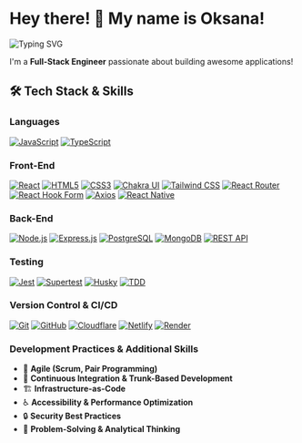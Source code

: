 
# Hey there! 👋 My name is Oksana! 
![Typing SVG](https://readme-typing-svg.herokuapp.com?font=Fira+Code&pause=1000&color=F7A500&width=435&lines=Full+Stack+Developer;Passionate+about+Coding;Lifelong+Learner;And+Just+Like+Coding!)

I'm a **Full-Stack Engineer** passionate about building awesome applications!  

## 🛠 Tech Stack & Skills

### Languages
[![JavaScript](https://img.shields.io/badge/JavaScript-F7DF1E?style=flat&logo=javascript&logoColor=black)](https://developer.mozilla.org/en-US/docs/Web/JavaScript)
[![TypeScript](https://img.shields.io/badge/TypeScript-3178C6?style=flat&logo=typescript&logoColor=white)](https://www.typescriptlang.org/)

### Front-End
[![React](https://img.shields.io/badge/React-61DAFB?style=flat&logo=react&logoColor=black)](https://react.dev/)
[![HTML5](https://img.shields.io/badge/HTML5-E34F26?style=flat&logo=html5&logoColor=white)](https://developer.mozilla.org/en-US/docs/Web/HTML)
[![CSS3](https://img.shields.io/badge/CSS3-1572B6?style=flat&logo=css3)](https://developer.mozilla.org/en-US/docs/Web/CSS)
[![Chakra UI](https://img.shields.io/badge/Chakra%20UI-319795?style=flat&logo=chakraui&logoColor=white)](https://chakra-ui.com/)
[![Tailwind CSS](https://img.shields.io/badge/Tailwind%20CSS-38B2AC?style=flat&logo=tailwind-css&logoColor=white)](https://tailwindcss.com/)
[![React Router](https://img.shields.io/badge/React%20Router-CA4245?style=flat&logo=react-router&logoColor=white)](https://reactrouter.com/)
[![React Hook Form](https://img.shields.io/badge/React%20Hook%20Form-EC5990?style=flat&logo=reacthookform&logoColor=white)](https://react-hook-form.com/)
[![Axios](https://img.shields.io/badge/Axios-5A29E4?style=flat&logo=axios&logoColor=white)](https://axios-http.com/)
[![React Native](https://img.shields.io/badge/React%20Native-61DAFB?style=flat&logo=react&logoColor=black)](https://reactnative.dev/)

### Back-End
[![Node.js](https://img.shields.io/badge/Node.js-339933?style=flat&logo=node.js&logoColor=white)](https://nodejs.org/)
[![Express.js](https://img.shields.io/badge/Express.js-000000?style=flat&logo=express&logoColor=white)](https://expressjs.com/)
[![PostgreSQL](https://img.shields.io/badge/PostgreSQL-336791?style=flat&logo=postgresql&logoColor=white)](https://www.postgresql.org/)
[![MongoDB](https://img.shields.io/badge/MongoDB-47A248?style=flat&logo=mongodb&logoColor=white)](https://www.mongodb.com/)
[![REST API](https://img.shields.io/badge/REST%20API-25A162?style=flat&logo=rest&logoColor=white)](https://restfulapi.net/)

### Testing
[![Jest](https://img.shields.io/badge/Jest-C21325?style=flat&logo=jest&logoColor=white)](https://jestjs.io/)
[![Supertest](https://img.shields.io/badge/Supertest-000000?style=flat)](https://github.com/visionmedia/supertest)
[![Husky](https://img.shields.io/badge/Husky-ff69b4?style=flat)](https://typicode.github.io/husky/)
[![TDD](https://img.shields.io/badge/TDD-FF4500?style=flat)](https://en.wikipedia.org/wiki/Test-driven_development)

### Version Control & CI/CD
[![Git](https://img.shields.io/badge/Git-F05032?style=flat&logo=git&logoColor=white)](https://git-scm.com/)
[![GitHub](https://img.shields.io/badge/GitHub-181717?style=flat&logo=github)](https://github.com/)
[![Cloudflare](https://img.shields.io/badge/Cloudflare-F38020?style=flat&logo=cloudflare&logoColor=white)](https://www.cloudflare.com/)
[![Netlify](https://img.shields.io/badge/Netlify-00C7B7?style=flat&logo=netlify&logoColor=white)](https://www.netlify.com/)
[![Render](https://img.shields.io/badge/Render-46E3B7?style=flat&logo=render&logoColor=white)](https://render.com/)

### Development Practices & Additional Skills
- 🚀 **Agile (Scrum, Pair Programming)**
- 🔄 **Continuous Integration & Trunk-Based Development**
- 🏗 **Infrastructure-as-Code**
- ♿ **Accessibility & Performance Optimization**
- 🔒 **Security Best Practices**
- 🧠 **Problem-Solving & Analytical Thinking**

